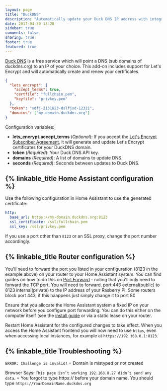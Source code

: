 ```yaml
---
layout: page
title: "DuckDNS"
description: "Automatically update your Duck DNS IP address with integrated HTTPS support via Let's Encrypt."
date: 2017-04-30 13:28
sidebar: true
comments: false
sharing: true
footer: true
featured: true
---
```


[Duck DNS](https://www.duckdns.org/) is a free service which will point a DNS (sub domains of duckdns.org) to an IP of your choice. This add-on includes support for Let's Encrypt and will automatically create and renew your certificates.

```json
{
  "lets_encrypt": {
    "accept_terms": true,
    "certfile": "fullchain.pem",
    "keyfile": "privkey.pem"
  },
  "token": "sdfj-2131023-dslfjsd-12321",
  "domains": ["my-domain.duckdns.org"]
}
```

Configuration variables:

- **lets_encrypt.accept_terms** (*Optional*): If you accept the [Let's Encrypt Subscriber Agreement][le], it will generate and update Let's Encrypt certificates for your DuckDNS domain.
- **token** (*Required*): Your Duck DNS API key.
- **domains** (*Required*): A list of domains to update DNS.
- **seconds** (*Required*): Seconds between updates to Duck DNS.

[le]: https://letsencrypt.org/repository/

## {% linkable_title Home Assistant configuration %}

Use the following configuration in Home Assistant to use the generated certificate:

```yaml
http:
  base_url: https://my-domain.duckdns.org:8123
  ssl_certificate: /ssl/fullchain.pem
  ssl_key: /ssl/privkey.pem
```

If you use a port other than `8123` or an SSL proxy, change the port number accordingly.

## {% linkable_title Router configuration %}

You'll need to forward the port you listed in your configuration (8123 in the example above) on your router to your Home Assistant system. You can find guides on how to do this on [Port Forward](https://portforward.com/) - noting that you'll only need to forward the TCP port. You will need to forward, port 443 external(public) to 8123 internal(private) to the IP address of your Rasberry Pi. Some routers block port 443, if this haappens just simply change it to port 80

Ensure that you allocate the Home Assistant system a fixed IP on your network before you configure port forwarding. You can do this either on the computer itself (see the [install guide](/hassio/installation/) or via a static lease on your router.

Restart Home Assistant for the configured changes to take effect. When you access the Home Assistant frontend you will now need to use `https`, even when accessing local instances, for example at `https://192.168.0.1:8123`. 

## {% linkable_title Troubleshooting %}

```ERROR: Challenge is invalid!``` = Domain is mistyped or not created

Browser Says:
```This page isn’t working 192.168.0.27 didn’t send any data```. = You forgot to type https:// before your domain name. You should type ```https://YourDomainName.duckdns.org```

